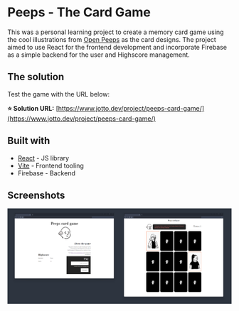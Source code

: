 # Peeps - The Card Game

This was a personal learning project to create a memory card game using the cool illustrations from [Open Peeps](https://www.openpeeps.com/)  as the card designs. The project aimed to use React for the frontend development and incorporate Firebase as a simple backend for the user and Highscore management.

## The solution

Test the game with the URL below:

**⭐ Solution URL:** [https://www.jotto.dev/project/peeps-card-game/](https://www.jotto.dev/project/peeps-card-game/)

## Built with

- [React](https://reactjs.org/) - JS library
- [Vite](https://vitejs.dev/) - Frontend tooling
- Firebase - Backend

## Screenshots
![Screenshot](public/screenshots/game_screenshot.png)
